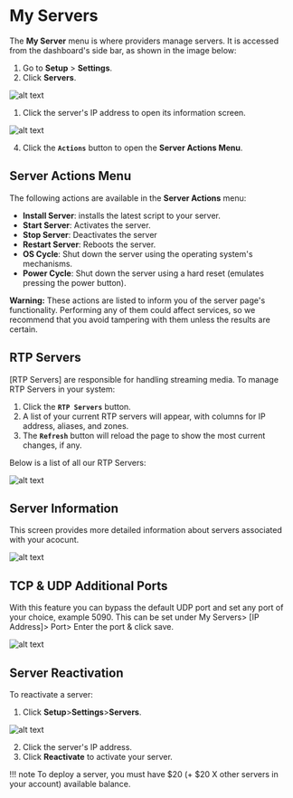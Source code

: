 # My Servers

The **My Server** menu is where providers manage servers. It is accessed from the dashboard's side bar, as shown in the image below:

1. Go to **Setup** > **Settings**.
2. Click **Servers**.

![alt text][server-1]

1. Click the server's IP address to open its information screen.

![alt text][server-2]

4. Click the **`Actions`** button to open the **Server Actions Menu**.

## Server Actions Menu
The following actions are available in the **Server Actions** menu:
* **Install Server**: installs the latest script to your server.
*  **Start Server**: Activates the server.
*  **Stop Server**: Deactivates the server
*  **Restart Server**: Reboots the server.
*  **OS Cycle**: Shut down the server using the operating system's mechanisms.
*  **Power Cycle**: Shut down the server using a hard reset (emulates pressing the power button).

**Warning:** These actions are listed to inform you of the server page's functionality. Performing any of them could affect services, so we recommend that you avoid tampering with them unless the results are certain.

## RTP Servers

[RTP Servers] are responsible for handling streaming media. To manage RTP Servers in your system:

1. Click the **`RTP Servers`** button.
2. A list of your current RTP servers will appear, with columns for IP address, aliases, and zones.
3. The **`Refresh`** button will reload the page to show the most current changes, if any.

Below is a list of all our RTP Servers:

![alt text][server-3]

## Server Information
This screen provides more detailed information about servers associated with your acocunt.

![alt text][server-4]

## TCP & UDP Additional Ports

With this feature you can bypass the default UDP port and set any port of your choice, example 5090. 
This can be set under My Servers> [IP Address]>  Port> Enter the port & click save.

![alt text][server-5]

## Server Reactivation
To reactivate a server:
1. Click **Setup**>**Settings**>**Servers**.

 ![alt text][server-6]

2. Click the server's IP address.
3. Click **Reactivate** to activate your server.

!!! note
    To deploy a server, you must have $20 (+ $20 X other servers in your account) available balance.
    
[server-1]: /misc/img/239.png "server-1"
[server-2]: /misc/img/240.png "server-2"
[server-3]: /misc/img/241.png "server-3"
[server-4]: /misc/img/242.png "server-4"
[server-5]: /misc/img/243.png "server-5"
[server-6]: /misc/img/244.png "server-6"
